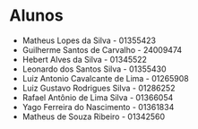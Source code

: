 # Alunos

* Matheus Lopes da Silva - 01355423
* Guilherme Santos de Carvalho - 24009474
* Hebert Alves da Silva -   01345522
* Leonardo dos Santos Silva - 01355430
* Luiz Antonio Cavalcante de Lima - 01265908
* Luiz Gustavo Rodrigues Silva - 01286252
* Rafael Antônio de Lima Silva - 01366054
* Yago Ferreira do Nascimento - 01361834
* Matheus de Souza Ribeiro - 01342560  
